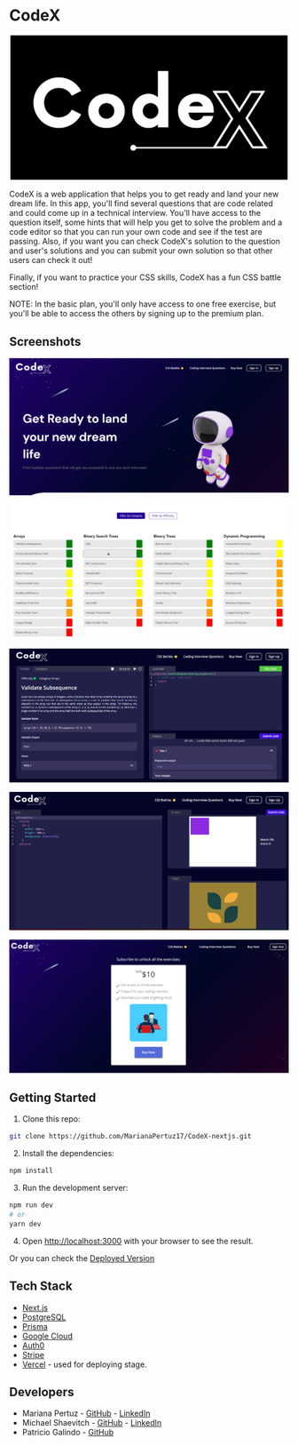 # CodeX
<p align="center">
  <img src="/public/assets/images/CodeX_banner.png" width="500">
</p>

CodeX is a web application that helps you to get ready and land your new dream life. In this app, you'll find several questions that are code related and could come up in a technical interview. You'll have access to the question itself, some hints that will help you get to solve the problem and a code editor so that you can run your own code and see if the test are passing. Also, if you want you can check CodeX's solution to the question and user's solutions and you can submit your own solution so that other users can check it out!

Finally, if you want to practice your CSS skills, CodeX has a fun CSS battle section!

NOTE: In the basic plan, you'll only have access to one free exercise, but you'll be able to access the others by signing up to the premium plan.


## Screenshots

<p align="center">
  <img src="/public/assets/images/Landing_README.png">
</p>

<p align="center">
  <img src="/public/assets/images/questions_README.png">
</p>

<p align="center">
  <img src="/public/assets/images/sandbox_README.png">
</p>

<p align="center">
  <img src="/public/assets/images/battle_README.png">
</p>

<p align="center">
  <img src="/public/assets/images/buy_README.png">
</p>


## Getting Started

1. Clone this repo:

```bash
git clone https://github.com/MarianaPertuz17/CodeX-nextjs.git
```

2. Install the dependencies:

```bash
npm install
```

3. Run the development server:
```bash
npm run dev
# or
yarn dev
```

4. Open [http://localhost:3000](http://localhost:3000) with your browser to see the result.

Or you can check the [Deployed Version](https://code-x-nextjs.vercel.app/)

## Tech Stack

- [Next.js](https://nextjs.org/)
- [PostgreSQL](https://www.postgresql.org/)
- [Prisma](https://www.prisma.io/)
- [Google Cloud](https://cloud.google.com/)
- [Auth0](https://auth0.com/)
- [Stripe](https://stripe.com/)
- [Vercel](https://vercel.com/) - used for deploying stage.


## Developers

- Mariana Pertuz - [GitHub](https://github.com/MarianaPertuz17) - [LinkedIn](https://www.linkedin.com/in/mariana-pertuz-valencia/)
- Michael Shaevitch - [GitHub](https://github.com/CornOnACob) - [LinkedIn](https://www.linkedin.com/in/mshaevitch/)
- Patricio Galindo - [GitHub](https://github.com/patriciogalindo)

